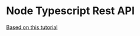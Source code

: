 # Node Typescript Rest API

[Based on this tutorial](https://auth0.com/blog/node-js-and-typescript-tutorial-build-a-crud-api/)
